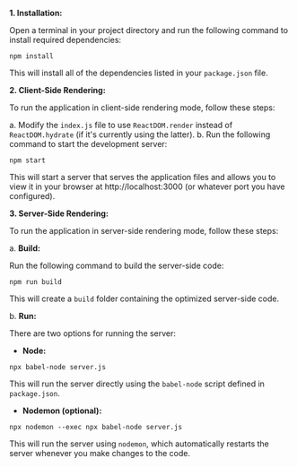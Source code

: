 **1. Installation:**

Open a terminal in your project directory and run the following command to install required dependencies:

```
npm install
```

This will install all of the dependencies listed in your `package.json` file.

**2. Client-Side Rendering:**

To run the application in client-side rendering mode, follow these steps:

a. Modify the `index.js` file to use `ReactDOM.render` instead of `ReactDOM.hydrate` (if it's currently using the latter).
b. Run the following command to start the development server:

```
npm start
```

This will start a server that serves the application files and allows you to view it in your browser at http://localhost:3000 (or whatever port you have configured).

**3. Server-Side Rendering:**

To run the application in server-side rendering mode, follow these steps:

a. **Build:**

Run the following command to build the server-side code:

```
npm run build
```

This will create a `build` folder containing the optimized server-side code.

b. **Run:**

There are two options for running the server:

* **Node:**

```
npx babel-node server.js
```

This will run the server directly using the `babel-node` script defined in `package.json`.

* **Nodemon (optional):**

```
npx nodemon --exec npx babel-node server.js
```

This will run the server using `nodemon`, which automatically restarts the server whenever you make changes to the code.

